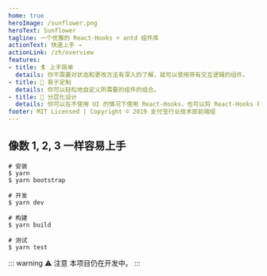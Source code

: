 ```yaml
---
home: true
heroImage: /sunflower.png
heroText: Sunflower
tagline: 一个优雅的 React-Hooks + antd 组件库
actionText: 快速上手 →
actionLink: /zh/overview
features:
- title: 🏄 上手简单
  details: 你不需要对状态和更改方法有深入的了解，就可以使用带有交互逻辑的组件。
- title: 💅 易于定制
  details: 你可以轻松地自定义所需要的组件的组合。
- title: 👯 分层化设计
  details: 你可以在不使用 UI 的情况下使用 React-Hooks，也可以将 React-Hooks 和 Ant Design 搭配使用。
footer: MIT Licensed | Copyright © 2019 支付宝行业技术部前端组
---
```


## 像数 1, 2, 3 一样容易上手

```
# 安装
$ yarn
$ yarn bootstrap

# 开发
$ yarn dev

# 构建
$ yarn build

# 测试
$ yarn test
```

::: warning ⚠️ 注意
本项目仍在开发中。
:::
